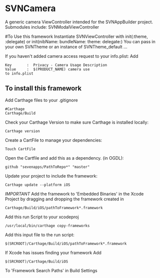 # SVNCamera
A generic camera ViewController intended for the SVNAppBuilder project.
Submodules include:
SVNModalViewController

#To Use this framework
Instantiate SVNViewController with init(:theme, :delegate) or init(nibName: bundleName: theme: delegate:)
You can pass in your own SVNTheme or an instance of SVNTheme_default ...

If you haven't added camera access request to your info.plist:
  Add

    Key       :  Privacy - Camera Usage Description   
    Value     :  $(PRODUCT_NAME) camera use
    to info.plist


## To install this framework
Add Carthage files to your .gitignore

    #Carthage
    Carthage/Build

Check your Carthage Version to make sure Carthage is installed locally:

    Carthage version

Create a CartFile to manage your dependencies:

    Touch CartFile

Open the Cartfile and add this as a dependency. (in OGDL):

    github "sevenapps/PathToRepo*" "master"

Update your project to include the framework:

    Carthage update --platform iOS

*IMPORTANT*
Add the framework to 'Embedded Binaries' in the Xcode Project by dragging and dropping the framework created in

    Carthage/Build/iOS/pathToFramework*.framework

Add this run Script to your xcodeproj

    /usr/local/bin/carthage copy-frameworks

Add this input file to the run script:

    $(SRCROOT)/Carthage/Build/iOS/pathToFramework*.framework

If Xcode has issues finding your framework Add

    $(SRCROOT)/Carthage/Build/iOS

To 'Framework Search Paths' in Build Settings
